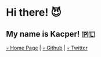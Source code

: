 # Hi there! :smiling_imp:

## My name is Kacper! :poland:

[:skull: Home Page](https://kacperrybczynski.com/) | [:skull: Github](https://github.com/kac89) | [:skull: Twitter](https://twitter.com/kacperybczynski)
